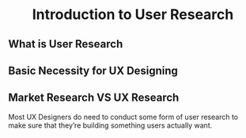 <h1 align="center">Introduction to User Research</h1>

## What is User Research

## Basic Necessity for UX Designing

## Market Research VS UX Research

Most UX Designers do need to conduct some form of user research to make sure that they’re building something users actually want.
